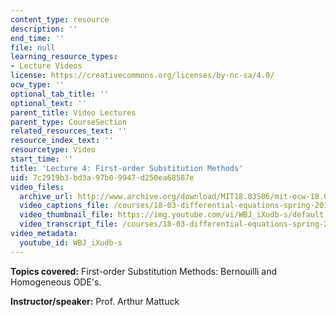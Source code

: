 ```yaml
---
content_type: resource
description: ''
end_time: ''
file: null
learning_resource_types:
- Lecture Videos
license: https://creativecommons.org/licenses/by-nc-sa/4.0/
ocw_type: ''
optional_tab_title: ''
optional_text: ''
parent_title: Video Lectures
parent_type: CourseSection
related_resources_text: ''
resource_index_text: ''
resourcetype: Video
start_time: ''
title: 'Lecture 4: First-order Substitution Methods'
uid: 7c2919b3-bd3a-97b0-9947-d250ea68587e
video_files:
  archive_url: http://www.archive.org/download/MIT18.03S06/mit-ocw-18.03-lec4-12feb2003-220k.mp4
  video_captions_file: /courses/18-03-differential-equations-spring-2010/a02bb2efdf1c5269a505a2aeed38d4d8_WBJ_iXudb-s.vtt
  video_thumbnail_file: https://img.youtube.com/vi/WBJ_iXudb-s/default.jpg
  video_transcript_file: /courses/18-03-differential-equations-spring-2010/bbbddedea3b92faef8156743f31f0009_WBJ_iXudb-s.pdf
video_metadata:
  youtube_id: WBJ_iXudb-s
---
```


**Topics covered:** First-order Substitution Methods: Bernouilli and Homogeneous ODE's.

**Instructor/speaker:** Prof. Arthur Mattuck

